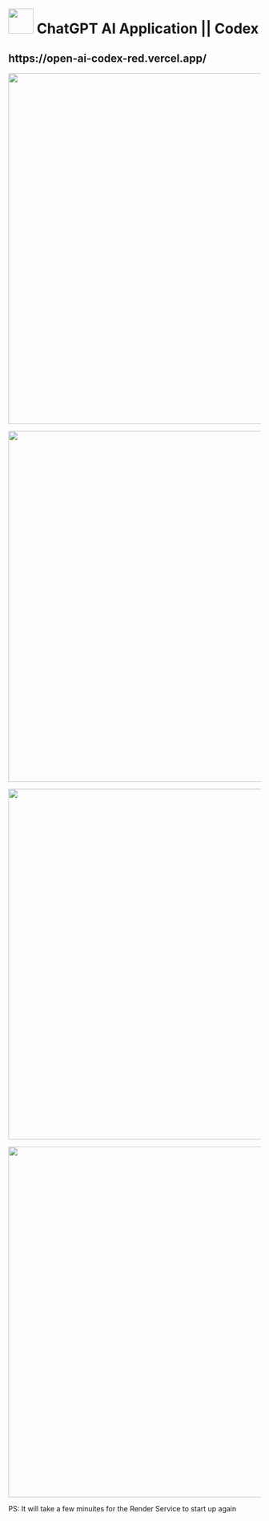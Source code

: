 
<h1> <img width="50" height="50"src = "https://user-images.githubusercontent.com/77875811/230852470-43d42d71-86de-4289-b4c0-56736e9f8038.png"/> ChatGPT AI Application || Codex  </h1> 


<h2>https://open-ai-codex-red.vercel.app/</h2>


<p align="center">
  <img width="800" height="700" src="https://user-images.githubusercontent.com/77875811/230852718-c5f6f767-d6ad-4ff1-9e4a-f507e159e901.png">
</p>


<p align="center">
  <img width="800" height="700" src="https://user-images.githubusercontent.com/77875811/230854146-d1fcc6b7-be9f-4f50-b372-3f603d6dd6a7.png">
</p>


<p align="center">
  <img width="800" height="700" src="https://user-images.githubusercontent.com/77875811/230854443-c1b45825-933b-4175-9be6-c837e388967d.png">
</p>

<p align="center">
  <img width="800" height="700" src="https://user-images.githubusercontent.com/77875811/230854852-3f9e28ca-153a-4fc6-82e1-447c0b527b58.png">
</p>

PS: It will take a few minuites for the Render Service to start up again
